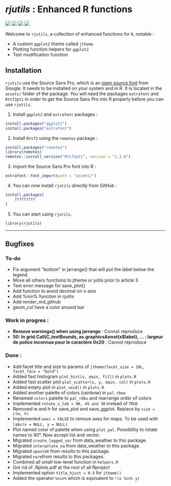 ***rjutils*** : Enhanced R functions
================================================================================

![](https://img.shields.io/badge/life_cycle-maturing-blue)
![](https://img.shields.io/badge/release_version-0.1-blue)
![](https://img.shields.io/badge/docs-0%25-red)
![](https://img.shields.io/badge/tests-0%25-black)

Welcome to `rjutils`, a collection of enhanced functions for `R`, notable :

* A custom `ggplot2` theme called `jtheme`
* Plotting function helpers for `ggplot2`
* Text modification function


Installation
--------------------------------------------------------------------------------

`rjutils` use the Source Sans Pro, which is an [open source font](https://fonts.google.com/specimen/Source+Sans+Pro#standard-styles) from Google. It needs to be installed on your system and in R. It is located in the `assets/` folder of the package. You will need the packages `extrafont` and `Rttf2pt1` in order to get the Source Sans Pro into R properly before you can use `rjutils`.

1. Install `ggplot2` and `extrafont` packages :

```r
install.packages("ggplot2")
install.packages("extrafont")
```

2. Install `Rttf2` using the `remotes` package :

```r
install.packages("remotes")
library(remotes)
remotes::install_version("Rttf2pt1", version = "1.3.8")
```

3. Import the Source Sans Pro font into R :

```r
extrafont::font_import(path = "assets/")
```

4. You can now install `rjutils` directly from GitHub :

```r
install.packages(
    ?????????
)
```

5. You can start using `rjutils`.

```r
library(rjutils)
```

---

Bugfixes
--------------------------------------------------------------------------------


### To-do

- Fix argument "bottom" in jarrange() that will put the label below the legend.
- Move all others functions to jtheme or jutils prior to article 3
- Test error message for save_plot()
- Add function to avoid decimal on x-axis
- Add %nin% funciton in rjutils
- Add render_md_github
- geom_col have a color around bar

### Work in progres :

- **Remove warnings() when using jarrange** : Connot reproduce
- **50: In grid.Call(C_textBounds, as.graphicsAnnot(x$label),  ... : largeur de police inconnue pour le caractère 0x20** : Cannot reproduce

### Done :

- Add facet title and size to params of `jtheme(facet_size = 10L, facet_face = "bold")`
- Added fast histogram `plot_hist(x, main, fill)`  in `plots.R`
- Added fast scatter plot `plot_scatter(x, y, main, col)` in `plots.R`
- Added empty plot in `plot_void()` in `plots.R`
- Added another palette of colors (rainbow) in `pal_rbow`
- Renamed `colors` palette to `pal_rdbu` and rearrange order of colors
- Implemented `rotate_x_lab = 90, 45 and 30` instead of `TRUE`
- Removed w and h for save_plot and save_ggplot. Replace by `size = c(w, h)`
- Implemented `axes = FALSE` to remove axes for maps. To be used with `labs(x = NULL, y = NULL)`
- Plot named color of palette when using `plot_pal`. Possibility to rotate names to 90°. Now accept list and vector.
- Migrated `create_lagged_var` from data_weather to this package.
- Migrated `interpolate_na` from data_weather to this package.
- Migrated `xpaste0` from results to this package.
- Migrated `narm`from results to this packages.
- Combined all small low-level function in `helpers.R`
- Got rid of .Rplots.pdf at the root of all Rproject
- Implemented option `title_hjust = 0.5` for `jtheme()` 
- Added the operator `%nin%` which is equivalent to `!(x %in% y)`
